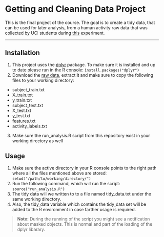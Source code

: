 **Getting and Cleaning Data Project**
============================
This is the final project of the course. The goal is to create a tidy data, that can be used for later analysis, from a human activity raw data that was collected by UCI students during [this](http://archive.ics.uci.edu/ml/datasets/Human+Activity+Recognition+Using+Smartphones) experiment.

----------

Installation
------------
 1. This project uses the [dplyr](http://cran.r-project.org/web/packages/dplyr/index.html) package. To make sure it is installed  and up to date please run in the R console:
`install.packages("dplyr")`
 2. Download the [raw data](https://d396qusza40orc.cloudfront.net/getdata/projectfiles/UCI%20HAR%20Dataset.zip), extract it and make sure to copy the following files to your working directory:
  * subject_train.txt
  * X_train.txt
  * y_train.txt
  * subject_test.txt
  * X_test.txt
  * y_test.txt
  * features.txt
  * activity_labels.txt
 3. Make sure the run_analysis.R script from this repository exist in your working directory as well

Usage
-------------

 1. Make sure the active directory in your R console points to the right path where all the files mentioned above are stored: `setwd("/path/to/working/directory/")`
 2. Run the following command, which will run the script: `source("run_analysis.R")`
 3. The tidy data will we written to to a file named tidy_data.txt under the same working directory.
 4. Also, the tidy_data variable which contains the tidy_data set will be added to the R environment in case farther usage is required.


> **Note:**
> During the running of the script you might see a notification about masked objects. This is normal and part of the loading of the dplyr libarary.
